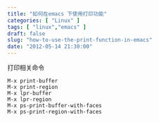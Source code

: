 ```yaml
---
title: "如何在emacs 下使用打印功能"
categories: [ "Linux" ]
tags: [ "linux","emacs" ]
draft: false
slug: "how-to-use-the-print-function-in-emacs"
date: "2012-05-14 21:30:00"
---
```


 打印相关命令

    M-x print-buffer
    M-x print-region
    M-x lpr-buffer
    M-x lpr-region
    M-x ps-print-buffer-with-faces
    M-x ps-print-region-with-faces

